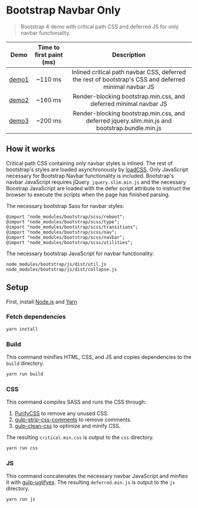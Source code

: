 # Bootstrap Navbar Only

> Bootstrap 4 demo with critical path CSS and deferred JS for only navbar functionality.

| Demo                                                        | Time to first paint (ms) | Description                                                                                            |
| ------------------------------------------------------------|:------------------------:|:------------------------------------------------------------------------------------------------------:|
| [demo1](https://patkub.github.io/bs-navbar-only/demo1.html) | ~110 ms                  | Inlined critical path navbar CSS, deferred the rest of bootstrap's CSS and deferred minimal navbar JS  |
| [demo2](https://patkub.github.io/bs-navbar-only/demo2.html) | ~160 ms                  | Render-blocking bootstrap.min.css, and deferred minimal navbar JS                                      |
| [demo3](https://patkub.github.io/bs-navbar-only/demo3.html) | ~200 ms                  | Render-blocking bootstrap.min.css, and deferred jquery.slim.min.js and bootstrap.bundle.min.js         |

## How it works

Critical path CSS containing only navbar styles is inlined. The rest of bootstrap's styles are loaded asynchronously by [loadCSS](https://github.com/filamentgroup/loadCSS).
Only JavaScript necessary for Bootstrap Navbar functionality is included. Bootstrap's navbar JavaScript requires jQuery.
`jquery.slim.min.js` and the necessary Boostrap JavaScript are loaded with the defer script attribute to instruct the browser to execute the scripts when the page has finished parsing.

The necessary bootstrap Sass for navbar styles:

```
@import "node_modules/bootstrap/scss/reboot";
@import "node_modules/bootstrap/scss/type";
@import "node_modules/bootstrap/scss/transitions";
@import "node_modules/bootstrap/scss/nav";
@import "node_modules/bootstrap/scss/navbar";
@import "node_modules/bootstrap/scss/utilities";
```

The necessary bootstrap JavaScript for navbar functionality:

```
node_modules/bootstrap/js/dist/util.js
node_modules/bootstrap/js/dist/collapse.js
```

## Setup

First, install [Node.js](https://nodejs.org/en/download) and [Yarn](https://yarnpkg.com/lang/en/docs/install)

### Fetch dependencies

```sh
yarn install
```

### Build

This command minifies HTML, CSS, and JS and copies dependencies to the `build` directory.

```sh
yarn run build
```

### CSS

This command compiles SASS and runs the CSS through:
1) [PurifyCSS](https://github.com/purifycss/purifycss) to remove any unused CSS.
2) [gulp-strip-css-comments](https://github.com/sindresorhus/gulp-strip-css-comments) to remove comments.
3) [gulp-clean-css](https://github.com/scniro/gulp-clean-css) to optimize and minify CSS.

The resulting `critical.min.css` is output to the `css` directory.

```sh
yarn run css
```

### JS

This command concatenates the necessary navbar JavaScript and minfies it with [gulp-uglifyes](https://github.com/duan602728596/gulp-uglifyes).
The resulting `deferred.min.js` is output to the `js` directory.

```sh
yarn run js
```
